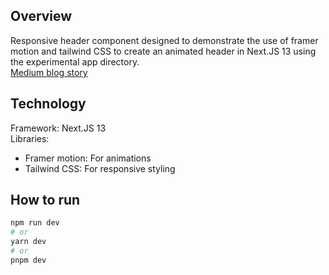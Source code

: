 ## Overview
Responsive header component designed to demonstrate the use of framer motion and tailwind CSS
to create an animated header in Next.JS 13 using the experimental app directory.
<br>
[Medium blog story](https://medium.com/@chanakap845/using-framer-motion-in-next-13-to-create-a-responsive-animated-header-9409b1f7cc5e)

## Technology
Framework: Next.JS 13<br>
Libraries: 
- Framer motion: For animations
- Tailwind CSS: For responsive styling

## How to run
```bash
npm run dev
# or
yarn dev
# or
pnpm dev
```
